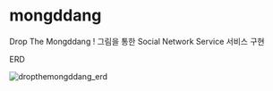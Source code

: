 # mongddang
Drop The Mongddang ! 그림을 통한  Social Network Service 서비스 구현

ERD

![dropthemongddang_erd](https://user-images.githubusercontent.com/103879030/195984940-13d3333b-bafc-4080-8880-9ca2e72c678a.png)
